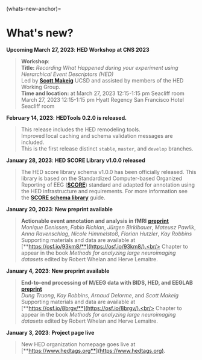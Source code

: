 (whats-new-anchor)=
# What's new?

**Upcoming March 27, 2023**: **HED Workshop at CNS 2023**

> **Workshop**:  
> **Title:** *Recording What Happened during your experiment using Hierarchical Event Descriptors (HED)*   
> Led by [**Scott Makeig**](https://sccn.ucsd.edu/~scott/) UCSD and assisted by members of the HED Working Group.    
> **Time and location:** at March 27, 2023 12:15-1:15 pm Seacliff room   March 27, 2023 12:15-1:15 pm Hyatt Regency San Francisco Hotel Seacliff room   

**February 14, 2023**: **HEDTools 0.2.0 is released.**

> This release includes the HED remodeling tools.   
> Improved local caching and schema validation messages are included.   
> This is the first release distinct `stable`, `master`, and `develop` branches.

**January 28, 2023**: **HED SCORE Library v1.0.0 released**<br/>

> The HED score library schema v1.0.0 has been officially released.
> This library is based on the Standardized Computer-based Organized Reporting of EEG
> ([**SCORE**](https://pubmed.ncbi.nlm.nih.gov/28838815/)) standard and adapted for
> annotation using the HED infrastructure and requirements. 
> For more information see the [**SCORE schema library**](https://hed-schemas.readthedocs.io/en/latest/hed_score_library.html) guide.

**January 20, 2023**: **New preprint available**<br/>

> **Actionable event annotation and analysis in fMRI** [**preprint**](https://osf.io/h7puk)<br/>
> *Monique Denissen*, *Fabio Richlan*, *Jürgen Birkibauer*, *Mateusz Pawlik*, *Anna Ravenschlag*, *Nicole Himmelstoß*, *Florian Hutzler*, *Kay Robbins*<br/>
> Supporting materials and data are available at [**https://osf.io/93km8/**](https://osf.io/93km8/).<br/>
> Chapter to appear in the book *Methods for analyzing large neuroimaging datasets*
edited by Robert Whelan and Herve Lemaitre.

**January 4, 2023**: **New preprint available**<br/>

> **End-to-end processing of M/EEG data with BIDS, HED, and EEGLAB** [**preprint**](https://osf.io/h7puk)<br/>
> *Dung Truong*, *Kay Robbins*, *Arnaud Delorme*, and *Scott Makeig*</br>
> Supporting materials and data are available at [**https://osf.io/8brgv/**](https://osf.io/8brgv/).<br/>
> Chapter to appear in the book *Methods for analyzing large neuroimaging datasets*
edited by Robert Whelan and Herve Lemaitre.

**January 3, 2023**: **Project page live**<br/>

>New HED organization homepage goes live at [**https://www.hedtags.org**](https://www.hedtags.org).